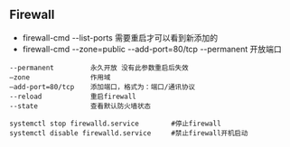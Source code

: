 ## Firewall

- firewall-cmd --list-ports 需要重启才可以看到新添加的
- firewall-cmd --zone=public --add-port=80/tcp --permanent 开放端口

```
--permanent         永久开放 没有此参数重启后失效
–zone               作用域
–add-port=80/tcp    添加端口，格式为：端口/通讯协议
--reload            重启firewall
--state             查看默认防火墙状态

systemctl stop firewalld.service        #停止firewall
systemctl disable firewalld.service     #禁止firewall开机启动
```